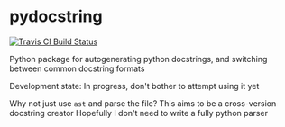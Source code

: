 # pydocstring
[![Travis CI Build Status](https://travis-ci.org/robodair/pydocstring.svg?branch=master)](https://travis-ci.org/robodair/pydocstring)

Python package for autogenerating python docstrings, and switching between common docstring formats


Development state: In progress, don't bother to attempt using it yet

Why not just use `ast` and parse the file? This aims to be a cross-version docstring creator
Hopefully I don't need to write a fully python parser
